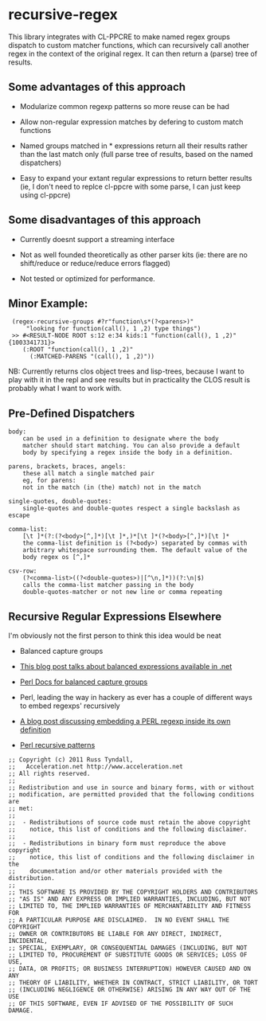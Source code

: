# recursive-regex

This library integrates with CL-PPCRE to make named regex groups 
dispatch to custom matcher functions, which can recursively call
another regex in the context of the original regex.  It can then
return a (parse) tree of results.

## Some advantages of this approach

 * Modularize common regexp patterns so more reuse can be had

 * Allow non-regular expression matches by defering to custom 
   match functions

 * Named groups matched in * expressions return all their results
   rather than the last match only (full parse tree of results, 
   based on the named dispatchers)

 * Easy to expand your extant regular expressions to return better
   results (ie, I don't need to replce cl-ppcre with some parse, I 
   can just keep using cl-ppcre)

## Some disadvantages of this approach

 * Currently doesnt support a streaming interface

 * Not as well founded theoretically as other parser kits (ie: there are
   no shift/reduce or reduce/reduce errors flagged)

 * Not tested or optimized for performance.

## Minor Example:
```
 (regex-recursive-groups #?r"function\s*(?<parens>)"
     "looking for function(call(), 1 ,2) type things")
 >> #<RESULT-NODE ROOT s:12 e:34 kids:1 "function(call(), 1 ,2)"  {1003341731}>
    (:ROOT "function(call(), 1 ,2)"
      (:MATCHED-PARENS "(call(), 1 ,2)"))
```
NB: Currently returns clos object trees and lisp-trees, because I
want to play with it in the repl and see results but in 
practicality the CLOS result is probably what I want to work 
with.


## Pre-Defined Dispatchers

    body: 
        can be used in a definition to designate where the body 
        matcher should start matching. You can also provide a default
        body by specifying a regex inside the body in a definition.

    parens, brackets, braces, angels:
        these all match a single matched pair 
        eg, for parens:
        not in the match (in (the) match) not in the match

    single-quotes, double-quotes:
        single-quotes and double-quotes respect a single backslash as escape

    comma-list: 
        [\t ]*(?:(?<body>[^,]*)[\t ]*,)*[\t ]*(?<body>[^,]*)[\t ]*
        the comma-list definition is (?<body>) separated by commas with
        arbitrary whitespace surrounding them. The default value of the
        body regex os [^,]*

    csv-row:
        (?<comma-list>((?<double-quotes>)|[^\n,]*))(?:\n|$)
        calls the comma-list matcher passing in the body
        double-quotes-matcher or not new line or comma repeating

## Recursive Regular Expressions Elsewhere
I'm obviously not the first person to think this idea would be neat

 * Balanced capture groups
  * [This blog post talks about balanced expressions available in .net](http://blog.stevenlevithan.com/archives/balancing-groups)
  * [Perl Docs for balanced capture groups](http://perldoc.perl.org/perlre.html#%28?PARNO%29-%28?-PARNO%29-%28?+PARNO%29-%28?R%29-%28?0%29)

 * Perl, leading the way in hackery as ever has a couple of different
   ways to embed regexps' recursively
  * [A blog post discussing embedding a PERL regexp inside its own definition](http://www.catonmat.net/blog/recursive-regular-expressions/)
  * [Perl recursive patterns](http://search.cpan.org/~rgarcia/perl/pod/perl595delta.pod#Regular_expressions)

```
;; Copyright (c) 2011 Russ Tyndall, 
;;   Acceleration.net http://www.acceleration.net
;; All rights reserved.
;;
;; Redistribution and use in source and binary forms, with or without
;; modification, are permitted provided that the following conditions are
;; met:
;;
;;  - Redistributions of source code must retain the above copyright
;;    notice, this list of conditions and the following disclaimer.
;;
;;  - Redistributions in binary form must reproduce the above copyright
;;    notice, this list of conditions and the following disclaimer in the
;;    documentation and/or other materials provided with the distribution.
;;
;; THIS SOFTWARE IS PROVIDED BY THE COPYRIGHT HOLDERS AND CONTRIBUTORS
;; "AS IS" AND ANY EXPRESS OR IMPLIED WARRANTIES, INCLUDING, BUT NOT
;; LIMITED TO, THE IMPLIED WARRANTIES OF MERCHANTABILITY AND FITNESS FOR
;; A PARTICULAR PURPOSE ARE DISCLAIMED.  IN NO EVENT SHALL THE COPYRIGHT
;; OWNER OR CONTRIBUTORS BE LIABLE FOR ANY DIRECT, INDIRECT, INCIDENTAL,
;; SPECIAL, EXEMPLARY, OR CONSEQUENTIAL DAMAGES (INCLUDING, BUT NOT
;; LIMITED TO, PROCUREMENT OF SUBSTITUTE GOODS OR SERVICES; LOSS OF USE,
;; DATA, OR PROFITS; OR BUSINESS INTERRUPTION) HOWEVER CAUSED AND ON ANY
;; THEORY OF LIABILITY, WHETHER IN CONTRACT, STRICT LIABILITY, OR TORT
;; (INCLUDING NEGLIGENCE OR OTHERWISE) ARISING IN ANY WAY OUT OF THE USE
;; OF THIS SOFTWARE, EVEN IF ADVISED OF THE POSSIBILITY OF SUCH DAMAGE.
```